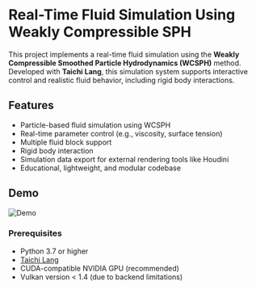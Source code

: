 # Real-Time Fluid Simulation Using Weakly Compressible SPH

This project implements a real-time fluid simulation using the **Weakly Compressible Smoothed Particle Hydrodynamics (WCSPH)** method. Developed with **Taichi Lang**, this simulation system supports interactive control and realistic fluid behavior, including rigid body interactions.

## Features

- Particle-based fluid simulation using WCSPH
- Real-time parameter control (e.g., viscosity, surface tension)
- Multiple fluid block support
- Rigid body interaction
- Simulation data export for external rendering tools like Houdini
- Educational, lightweight, and modular codebase

## Demo

![Demo](demoSPH_2.gif)

### Prerequisites

- Python 3.7 or higher
- [Taichi Lang](https://taichi-lang.org/)
- CUDA-compatible NVIDIA GPU (recommended)
- Vulkan version < 1.4 (due to backend limitations)
